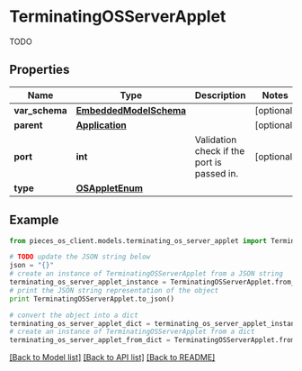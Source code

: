 # TerminatingOSServerApplet

TODO

## Properties
Name | Type | Description | Notes
------------ | ------------- | ------------- | -------------
**var_schema** | [**EmbeddedModelSchema**](EmbeddedModelSchema.md) |  | [optional] 
**parent** | [**Application**](Application.md) |  | [optional] 
**port** | **int** | Validation check if the port is passed in. | [optional] 
**type** | [**OSAppletEnum**](OSAppletEnum.md) |  | 

## Example

```python
from pieces_os_client.models.terminating_os_server_applet import TerminatingOSServerApplet

# TODO update the JSON string below
json = "{}"
# create an instance of TerminatingOSServerApplet from a JSON string
terminating_os_server_applet_instance = TerminatingOSServerApplet.from_json(json)
# print the JSON string representation of the object
print TerminatingOSServerApplet.to_json()

# convert the object into a dict
terminating_os_server_applet_dict = terminating_os_server_applet_instance.to_dict()
# create an instance of TerminatingOSServerApplet from a dict
terminating_os_server_applet_from_dict = TerminatingOSServerApplet.from_dict(terminating_os_server_applet_dict)
```
[[Back to Model list]](../README.md#documentation-for-models) [[Back to API list]](../README.md#documentation-for-api-endpoints) [[Back to README]](../README.md)


